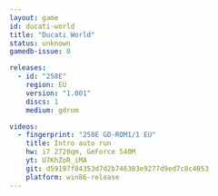 ```yaml
---
layout: game
id: ducati-world
title: "Ducati World"
status: unknown
gamedb-issue: 0

releases:
  - id: "258E"
    region: EU
    version: "1.001"
    discs: 1
    medium: gdrom

videos:
  - fingerprint: "258E GD-ROM1/1 EU"
    title: Intro auto run
    hw: i7 2720qm, GeForce 540M
    yt: U7KhZoR_iMA
    git: d59197f84353d7d2b746383e9277d9ed7c8c4053
    platform: win86-release
---
```

